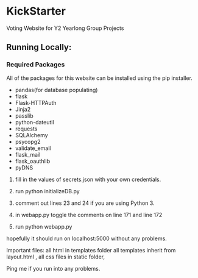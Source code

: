 # KickStarter
Voting Website for Y2 Yearlong Group Projects

## Running Locally:

### Required Packages
All of the packages for this website can be installed using the pip installer.  

<ul>
<li>pandas(for database populating)
<li>flask</li>
<li>Flask-HTTPAuth
<li>Jinja2
<li>passlib
<li>python-dateutil
<li>requests
<li>SQLAlchemy
<li>psycopg2
<li>validate_email
<li>flask_mail
<li>flask_oauthlib
<li>pyDNS</li> 
</ul>


1.  fill in the values of secrets.json with your own credentials.

2. run python initializeDB.py
3. comment out lines 23 and 24 if you are using Python 3.

4.  in webapp.py toggle the comments on line 171 and line 172

5. run python webapp.py 

hopefully it should run on localhost:5000 without any problems.

Important files:  all html in templates folder all templates inherit from layout.html , all css files in static folder,

Ping me if you run into any problems.